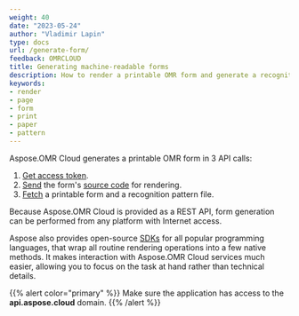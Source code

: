 ```yaml
---
weight: 40
date: "2023-05-24"
author: "Vladimir Lapin"
type: docs
url: /generate-form/
feedback: OMRCLOUD
title: Generating machine-readable forms
description: How to render a printable OMR form and generate a recognition pattern file for Aspose.OMR engine.
keywords:
- render
- page
- form
- print
- paper
- pattern
---
```


Aspose.OMR Cloud generates a printable OMR form in 3 API calls:

1. [Get access token](/omr/authorization/).
2. [Send](/omr/send-form-source-for-generation/) the form's [source code](/omr/design-form/) for rendering.
3. [Fetch](/omr/fetch-printable-form/) a printable form and a recognition pattern file.

Because Aspose.OMR Cloud is provided as a REST API, form generation can be performed from any platform with Internet access.

Aspose also provides open-source [SDKs](/omr/generate-form-sdk/) for all popular programming languages, that wrap all routine rendering operations into a few native methods. It makes interaction with Aspose.OMR Cloud services much easier, allowing you to focus on the task at hand rather than technical details.

{{% alert color="primary" %}}
Make sure the application has access to the **api.aspose.cloud** domain.
{{% /alert %}}
